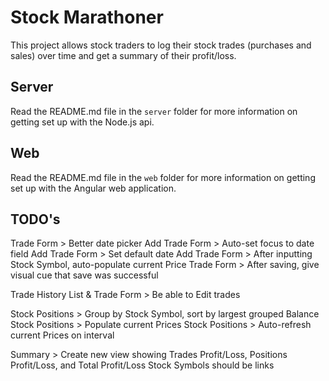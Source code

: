 # Stock Marathoner

This project allows stock traders to log their stock trades (purchases and sales) over time and get a summary of their profit/loss.

## Server

Read the README.md file in the `server` folder for more information on getting set up with the Node.js api.

## Web

Read the README.md file in the `web` folder for more information on getting set up with the Angular web application.

## TODO's

Trade Form > Better date picker
Add Trade Form > Auto-set focus to date field
Add Trade Form > Set default date
Add Trade Form > After inputting Stock Symbol, auto-populate current Price
Trade Form > After saving, give visual cue that save was successful

Trade History List & Trade Form > Be able to Edit trades

Stock Positions > Group by Stock Symbol, sort by largest grouped Balance
Stock Positions > Populate current Prices
Stock Positions > Auto-refresh current Prices on interval

Summary > Create new view showing Trades Profit/Loss, Positions Profit/Loss, and Total Profit/Loss
Stock Symbols should be links
